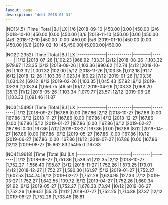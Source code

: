 ```yaml
---
layout: page
description: "debt 2018-01-31"  
---
```



|NO1(4.5)      |Time	    |Total	  |BJ 		|LX
|1/6 		   |2018-09-10  |450.00   |0.00 	|450.00
|2/6 		   |2018-10-10  |450.00   |0.00 	|450.00
|3/6 		   |2018-11-10  |450.00   |0.00 	|450.00
|4/6 		   |2018-12-10  |450.00   |0.00 	|450.00
|5/6 		   |2019-01-10  |450.00   |0.00 	|450.00
|6/6 		   |2019-02-10  |45,450.00|45,000.00|450.00

|NO2(1.2352)   |Time	    |Total	  |BJ 		|LX
|--------------|------------|---------|---------|
|1/12 		   |2018-07-26  |1,102.23 |968.92   |133.31
|2/12 		   |2018-08-26  |1,103.32 |979.97   |123.35
|3/12 		   |2018-09-26  |1,103.36 |990.62   |112.74
|4/12 		   |2018-10-26  |1,103.32 |1,001.32 |102.00
|5/12 		   |2018-11-26  |1,103.35 |1,012.18 |91.17
|6/12 		   |2018-12-26  |1,103.36 |1,023.14 |80.22
|7/12 		   |2019-01-26  |1,103.36 |1,034.24 |69.12
|8/12 		   |2019-02-26  |1,103.35 |1,045.43 |57.92
|9/12 		   |2019-03-26  |1,103.34 |1,056.75 |46.59
|10/12		   |2019-04-26  |1,103.33 |1,068.20 |35.13
|11/12		   |2019-05-26  |1,103.34 |1,079.77 |23.57
|12/12		   |2019-06-26  |1,103.33 |1,091.46 |11.87


|NO3(1.5495)   |Time        |Total    |BJ		|LX
|--------------|------------|---------|---------|
|1/12  		   |2018-09-27	|167.86   |0.00 	|167.86
|2/12  		   |2018-10-27	|167.86   |0.00 	|167.86
|3/12  		   |2018-11-27	|167.86   |0.00 	|167.86
|4/12  		   |2018-12-27	|167.86   |0.00 	|167.86
|5/12  		   |2019-01-27	|167.86   |0.00 	|167.86
|6/12  		   |2019-02-27	|167.86   |0.00 	|167.86
|7/12  		   |2019-03-27	|167.86   |0.00 	|167.86
|8/12  		   |2019-04-27	|167.86   |0.00 	|167.86
|9/12  		   |2019-05-27	|167.86   |0.00 	|167.86
|10/12 		   |2019-06-27	|167.86   |0.00 	|167.86
|11/12 		   |2019-07-27	|167.86   |0.00 	|167.86
|12/12 		   |2019-08-27	|15,662.83|15495.0  |167.83

|NO4(1.9618)   |Time        |Total    |BJ		|LX
|--------------|------------|---------|---------|
|1/12 		   |2018-09-27  |1,751.86 |1,539.51 |212.35
|2/12 		   |2018-10-27  |1,752.27 |1,556.40 |195.87
|3/12 		   |2018-11-27  |1,752.26 |1,573.25 |179.01
|4/12 		   |2018-12-27  |1,752.27 |1,590.30 |161.97
|5/12 		   |2019-01-27  |1,752.27 |1,607.53 |144.74
|6/12 		   |2019-02-27  |1,752.28 |1,624.95 |127.33
|7/12 		   |2019-03-27  |1,752.27 |1,642.55 |109.72
|8/12 		   |2019-04-27  |1,752.26 |1,660.34 |91.92
|9/12 		   |2019-05-27  |1,752.27 |1,678.33 |73.94
|10/12		   |2019-06-27  |1,752.26 |1,696.51 |55.75
|11/12		   |2019-07-27  |1,752.25 |1,714.88 |37.37
|12/12		   |2019-08-27  |1,752.26 |1,733.45 |18.81



